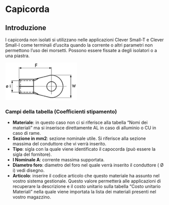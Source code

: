 # Capicorda

## Introduzione
I capicorda non isolati si utilizzano nelle applicazioni Clever Small-T e Clever Small-I come terminali d’uscita quando la corrente o altri parametri non permettono l’uso dei morsetti. Possono essere fissate a degli isolatori o a una piastra. 

<img src="img/Capicorda.png" height="120px">

### Campi della tabella (Coefficienti stipamento)
- **Materiale**: in questo caso non ci si riferisce alla tabella “Nomi dei materiali” ma si inserisce direttamente 
AL in caso di alluminio o CU in caso di rame.
- **Sezione in mm2**: sezione nominale utile. Si riferisce alla sezione massima del conduttore che vi verrà inserito.
- **Tipo**: sigla con la quale viene identificato il capocorda (può essere la sigla del fornitore).
- **I Nominale A**: corrente massima supportata.
- **Diametro foro**: diametro del foro nel quale verrà inserito il conduttore ( &Oslash; i)  vedi disegno.
- **Articolo**: inserire il codice articolo che questo materiale ha assunto nel vostro sistema gestionale. Questo valore permetterà alle applicazioni di recuperare la descrizione e il costo unitario sulla tabella “Costo unitario Materiali” nella quale viene importata la lista dei materiali presenti nel vostro magazzino.

